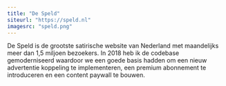 ```yaml
---
title: "De Speld"
siteurl: "https://speld.nl"
imagesrc: "speld.png"
---
```

De Speld is de grootste satirische website van Nederland met maandelijks meer dan 1,5 miljoen bezoekers. In 2018 heb ik de codebase gemoderniseerd waardoor we een goede basis hadden om een nieuw advertentie koppeling te implementeren, een premium abonnement te introduceren  en een content paywall te bouwen.
